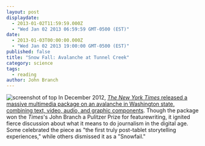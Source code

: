 ```yaml
---
layout: post
displaydate: 
  - 2013-01-02T11:59:59.000Z
  - "Wed Jan 02 2013 06:59:59 GMT-0500 (EST)"
date: 
  - 2013-01-03T00:00:00.000Z
  - "Wed Jan 02 2013 19:00:00 GMT-0500 (EST)"
published: false
title: "Snow Fall: Avalanche at Tunnel Creek"
category: science
tags: 
  - reading
author: John Branch
---
```


![screenshot of top](http://sethmnookin.com/wp-content/uploads/2013/08/Screen-Shot-2013-08-16-at-5.15.51-PM.png)
In December 2012, <a href="http://www.nytimes.com/projects/2012/snow-fall/#/?part=tunnel-creek" target="_blank">_The New York Times_ released a massive multimedia package on an avalanche in Washington state, combining text, video, audio, and graphic components</a>. Though the package won the _Times_'s John Branch a Pulitzer Prize for featurewriting, it ignited fierce discussion about what it means to do journalism in the digital age. Some celebrated the piece as "the first truly post-tablet storytelling experiences," while others dismissed it as a "Snowfail."
